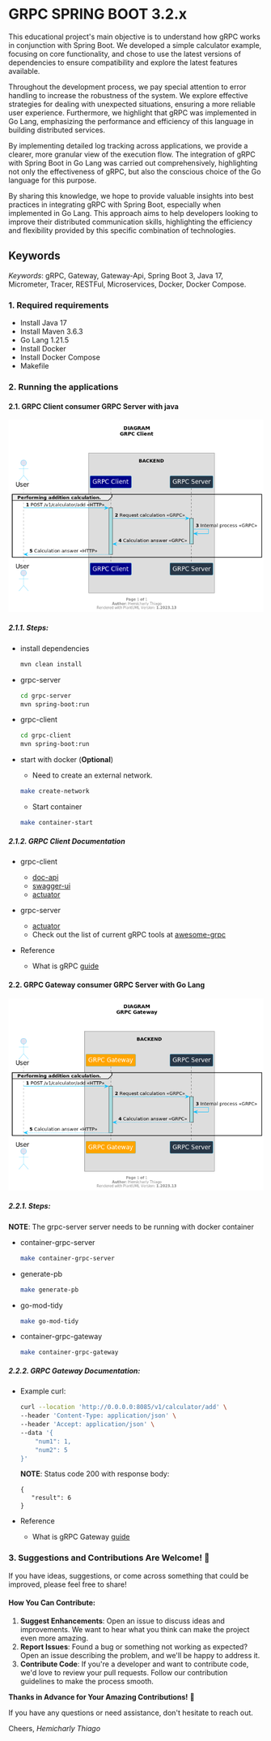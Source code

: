 # GRPC SPRING BOOT 3.2.x


This educational project's main objective is to understand how gRPC works in conjunction with Spring Boot. We developed a simple calculator example, focusing on core functionality, and chose to use the latest versions of dependencies to ensure compatibility and explore the latest features available.

Throughout the development process, we pay special attention to error handling to increase the robustness of the system. We explore effective strategies for dealing with unexpected situations, ensuring a more reliable user experience. Furthermore, we highlight that gRPC was implemented in Go Lang, emphasizing the performance and efficiency of this language in building distributed services.

By implementing detailed log tracking across applications, we provide a clearer, more granular view of the execution flow. The integration of gRPC with Spring Boot in Go Lang was carried out comprehensively, highlighting not only the effectiveness of gRPC, but also the conscious choice of the Go language for this purpose.

By sharing this knowledge, we hope to provide valuable insights into best practices in integrating gRPC with Spring Boot, especially when implemented in Go Lang. This approach aims to help developers looking to improve their distributed communication skills, highlighting the efficiency and flexibility provided by this specific combination of technologies.


## Keywords
*Keywords*: gRPC, Gateway, Gateway-Api, Spring Boot 3, Java 17, Micrometer, Tracer, RESTFul, Microservices, Docker, Docker Compose.


### 1. Required requirements

- Install Java 17
- Install Maven 3.6.3
- Go Lang 1.21.5
- Install Docker
- Install Docker Compose
- Makefile


### 2. Running the applications

#### 2.1. GRPC Client consumer GRPC Server with java

  <img src="docs/diagram_grpc_client.png" alt="diagram_grpc_client.png">

##### 2.1.1. Steps:

* install dependencies

    ```bash
    mvn clean install
    ```

* grpc-server

    ```bash
    cd grpc-server
    mvn spring-boot:run
    ```

* grpc-client

    ```bash
    cd grpc-client
    mvn spring-boot:run
    ```

* start with docker (**Optional**)

  * Need to create an external network.
  ```bash
  make create-network
  ```
  
  * Start container
  ```bash
  make container-start
  ```


##### 2.1.2. GRPC Client Documentation

  * grpc-client
    * [doc-api](http://localhost:8082/swagger-doc/api)
    * [swagger-ui](http://localhost:8082/swagger-doc/index.html)
    * [actuator](http://localhost:8082/actuator)

  * grpc-server
    * [actuator](http://localhost:8081/actuator)
    * Check out the list of current gRPC tools at [awesome-grpc](https://github.com/grpc-ecosystem/awesome-grpc#tools)

  * Reference
    * What is gRPC [guide](https://grpc.io/docs/guides/)


    
#### 2.2. GRPC Gateway consumer GRPC Server with Go Lang

  <img src="docs/diagram_grpc_gateway.png" alt="diagram_grpc_gateway.png">

##### 2.2.1. Steps:

**NOTE**: The grpc-server server needs to be running with docker container

* container-grpc-server

    ```bash
    make container-grpc-server
    ```

* generate-pb

    ```bash
    make generate-pb
    ```

* go-mod-tidy

    ```bash
    make go-mod-tidy
    ```

* container-grpc-gateway

    ```bash
    make container-grpc-gateway
    ```

##### 2.2.2. GRPC Gateway Documentation:

* Example curl:

    ```bash
    curl --location 'http://0.0.0.0:8085/v1/calculator/add' \
    --header 'Content-Type: application/json' \
    --header 'Accept: application/json' \
    --data '{
        "num1": 1,
        "num2": 5
    }'
    ```
   **NOTE**: Status code 200 with response body:
    ```
    {
       "result": 6
    }  
    ```

* Reference
    * What is gRPC Gateway [guide](https://grpc-ecosystem.github.io/grpc-gateway/)


### 3. Suggestions and Contributions Are Welcome! 🌟

If you have ideas, suggestions, or come across something that could be improved, please feel free to share!

#### How You Can Contribute:

1. **Suggest Enhancements**: Open an issue to discuss ideas and improvements. We want to hear what you think can make the project even more amazing.
2. **Report Issues**: Found a bug or something not working as expected? Open an issue describing the problem, and we'll be happy to address it.
3. **Contribute Code**: If you're a developer and want to contribute code, we'd love to review your pull requests. Follow our contribution guidelines to make the process smooth.

**Thanks in Advance for Your Amazing Contributions!** 🙌

If you have any questions or need assistance, don't hesitate to reach out.

Cheers,
*Hemicharly Thiago*